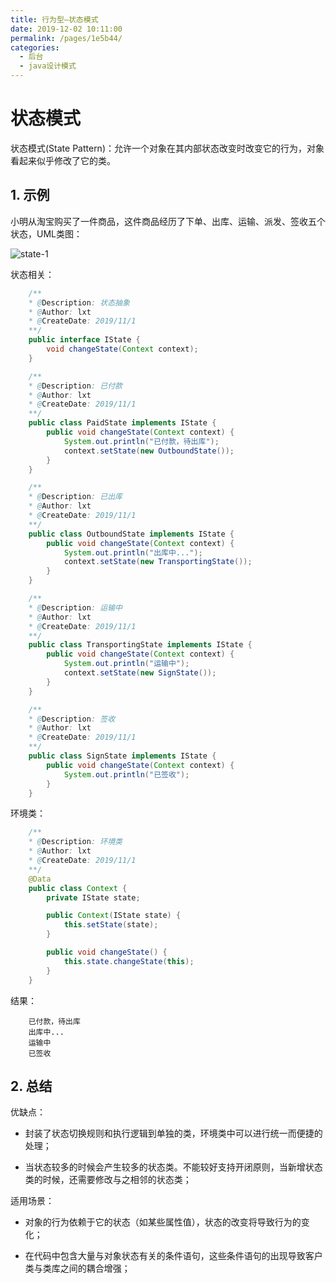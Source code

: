 ```yaml
---
title: 行为型—状态模式
date: 2019-12-02 10:11:00
permalink: /pages/1e5b44/
categories:
  - 后台
  - java设计模式
---
```

# 状态模式

状态模式(State Pattern)：允许一个对象在其内部状态改变时改变它的行为，对象看起来似乎修改了它的类。

## 1. 示例

小明从淘宝购买了一件商品，这件商品经历了下单、出库、运输、派发、签收五个状态，UML类图：

![state-1](https://gitee.com/leixiaoai/markdown/raw/master/02.后台/01.java设计模式/images/state/state-1.png)

状态相关：

```java
    /**
    * @Description: 状态抽象
    * @Author: lxt
    * @CreateDate: 2019/11/1
    **/
    public interface IState {
        void changeState(Context context);
    }

    /**
    * @Description: 已付款
    * @Author: lxt
    * @CreateDate: 2019/11/1
    **/
    public class PaidState implements IState {
        public void changeState(Context context) {
            System.out.println("已付款，待出库");
            context.setState(new OutboundState());
        }
    }

    /**
    * @Description: 已出库
    * @Author: lxt
    * @CreateDate: 2019/11/1
    **/
    public class OutboundState implements IState {
        public void changeState(Context context) {
            System.out.println("出库中...");
            context.setState(new TransportingState());
        }
    }

    /**
    * @Description: 运输中
    * @Author: lxt
    * @CreateDate: 2019/11/1
    **/
    public class TransportingState implements IState {
        public void changeState(Context context) {
            System.out.println("运输中");
            context.setState(new SignState());
        }
    }

    /**
    * @Description: 签收
    * @Author: lxt
    * @CreateDate: 2019/11/1
    **/
    public class SignState implements IState {
        public void changeState(Context context) {
            System.out.println("已签收");
        }
    }

```

环境类：

```java
    /**
    * @Description: 环境类
    * @Author: lxt
    * @CreateDate: 2019/11/1
    **/
    @Data
    public class Context {
        private IState state;

        public Context(IState state) {
            this.setState(state);
        }

        public void changeState() {
            this.state.changeState(this);
        }
    }
```

结果：

```String
    已付款，待出库
    出库中...
    运输中
    已签收
```

## 2. 总结

优缺点：

- 封装了状态切换规则和执行逻辑到单独的类，环境类中可以进行统一而便捷的处理；

- 当状态较多的时候会产生较多的状态类。不能较好支持开闭原则，当新增状态类的时候，还需要修改与之相邻的状态类；

适用场景：

- 对象的行为依赖于它的状态（如某些属性值），状态的改变将导致行为的变化；

- 在代码中包含大量与对象状态有关的条件语句，这些条件语句的出现导致客户类与类库之间的耦合增强；
